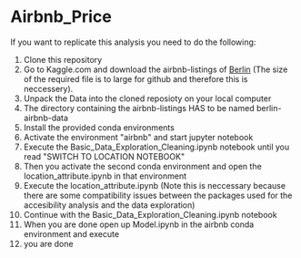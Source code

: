 # Airbnb_Price


If you want to replicate this analysis you need to do the following:
1. Clone this repository
2. Go to Kaggle.com and download the airbnb-listings of [Berlin](https://www.kaggle.com/brittabettendorf/berlin-airbnb-data) (The size of the required file is to large for github and therefore this is neccessery).
3. Unpack the Data into the cloned reposioty on your local computer
4. The directory containing the airbnb-listings HAS to be named berlin-airbnb-data
5. Install the provided conda environments
6. Activate the environment "airbnb" and start jupyter notebook
7. Execute the Basic_Data_Exploration_Cleaning.ipynb notebook until you read "SWITCH TO LOCATION NOTEBOOK"
8. Then you activate the second conda environment and open the location_attribute.ipynb in that environment
9. Execute the location_attribute.ipynb (Note this is neccessary because there are some compatibility issues between the packages used for the accesibility analysis and the data exploration)
10. Continue with the Basic_Data_Exploration_Cleaning.ipynb notebook
11. When you are done open up Model.ipynb in the airbnb conda environment and execute
12. you are done
